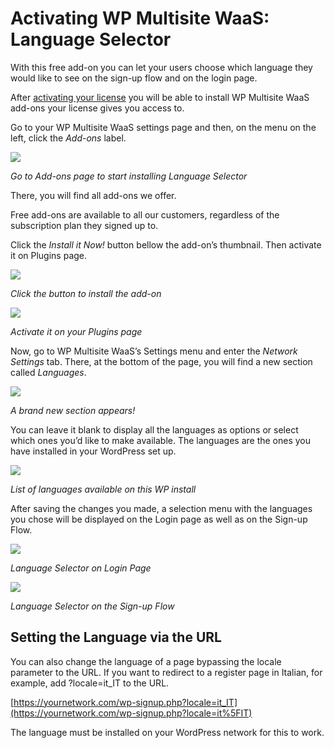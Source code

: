 # Activating WP Multisite WaaS: Language Selector

With this free add-on you can let your users choose which language they would like to see on the sign-up flow and on the login page.

After [activating your license](1677127280-how-do-i-activate-wp-ultimo-using-my-license-key.html) you will be able to install WP Multisite WaaS add-ons your license gives you access to.

Go to your WP Multisite WaaS settings page and then, on the menu on the left, click the _Add-ons_ label.

![](https://wp-ultimo-space.fra1.cdn.digitaloceanspaces.com/hs-file-rzVqJCVpY1.png)

_Go to Add-ons page to start installing Language Selector_

There, you will find all add-ons we offer.

Free add-ons are available to all our customers, regardless of the subscription plan they signed up to.

Click the _Install it Now!_ button bellow the add-on’s thumbnail. Then activate it on Plugins page.

![](https://wp-ultimo-space.fra1.cdn.digitaloceanspaces.com/hs-file-bJgpO3QvLh.png)

_Click the button to install the add-on_

_![](https://wp-ultimo-space.fra1.cdn.digitaloceanspaces.com/hs-file-P5ogwZKKDy.png)_

_Activate it on your Plugins page_

Now, go to WP Multisite WaaS’s Settings menu and enter the _Network Settings_ tab. There, at the bottom of the page, you will find a new section called _Languages_.

![](https://wp-ultimo-space.fra1.cdn.digitaloceanspaces.com/hs-file-CaH7BHDh50.png)

_A brand new section appears!_

You can leave it blank to display all the languages as options or select which ones you’d like to make available. The languages are the ones you have installed in your WordPress set up.

![](https://wp-ultimo-space.fra1.cdn.digitaloceanspaces.com/hs-file-PGljAd4C24.png)

_List of languages available on this WP install_

After saving the changes you made, a selection menu with the languages you chose will be displayed on the Login page as well as on the Sign-up Flow.

![](https://wp-ultimo-space.fra1.cdn.digitaloceanspaces.com/hs-file-qUnJL7JHxY.png)

_Language Selector on Login Page_

_![](https://wp-ultimo-space.fra1.cdn.digitaloceanspaces.com/hs-file-HnKLDvxuWU.png)_

_Language Selector on the Sign-up Flow_

## Setting the Language via the URL

You can also change the language of a page bypassing the locale parameter to the URL. If you want to redirect to a register page in Italian, for example, add ?locale=it_IT to the URL.

[https://yournetwork.com/wp-signup.php?locale=it_IT](https://yournetwork.com/wp-signup.php?locale=it%5FIT)

The language must be installed on your WordPress network for this to work.
